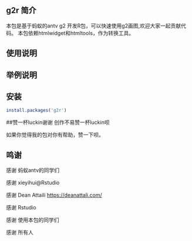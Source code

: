 ## g2r 简介
本包是基于蚂蚁的antv g2 开发R包，可以快速使用g2画图,欢迎大家一起贡献代码。
本包依赖htmlwidget和htmltools，作为转换工具。
## 使用说明

## 举例说明

## 安装 
```r
install.packages('g2r')
```
##赞一杯luckin谢谢
创作不易赞一杯luckin呗

如果你觉得我的包对你有帮助，赞一下呗。

## 鸣谢

感谢 蚂蚁antv的同学们 

感谢 xieyihui@Rstudio

感谢 Dean Attaili https://deanattali.com/

感谢 Rstudio

感谢 使用本包的同学们

感谢 所有人
